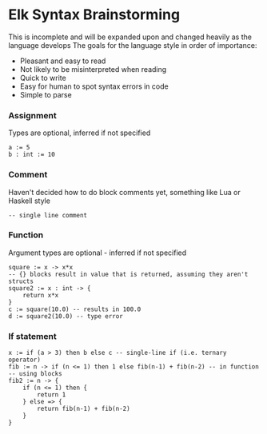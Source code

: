 # Elk Syntax Brainstorming
This is incomplete and will be expanded upon and changed heavily as the language develops
The goals for the language style in order of importance:
* Pleasant and easy to read 
* Not likely to be misinterpreted when reading
* Quick to write
* Easy for human to spot syntax errors in code
* Simple to parse

### Assignment
Types are optional, inferred if not specified
```
a := 5
b : int := 10
```

### Comment
Haven't decided how to do block comments yet, something like Lua or Haskell style
```
-- single line comment
```

### Function
Argument types are optional - inferred if not specified
```
square := x -> x*x
-- {} blocks result in value that is returned, assuming they aren't structs
square2 := x : int -> {
    return x*x
}
c := square(10.0) -- results in 100.0
d := square2(10.0) -- type error
```

### If statement
```
x := if (a > 3) then b else c -- single-line if (i.e. ternary operator)
fib := n -> if (n <= 1) then 1 else fib(n-1) + fib(n-2) -- in function
-- using blocks
fib2 := n -> {
    if (n <= 1) then {
        return 1
    } else => {
        return fib(n-1) + fib(n-2)
    }
}
```
